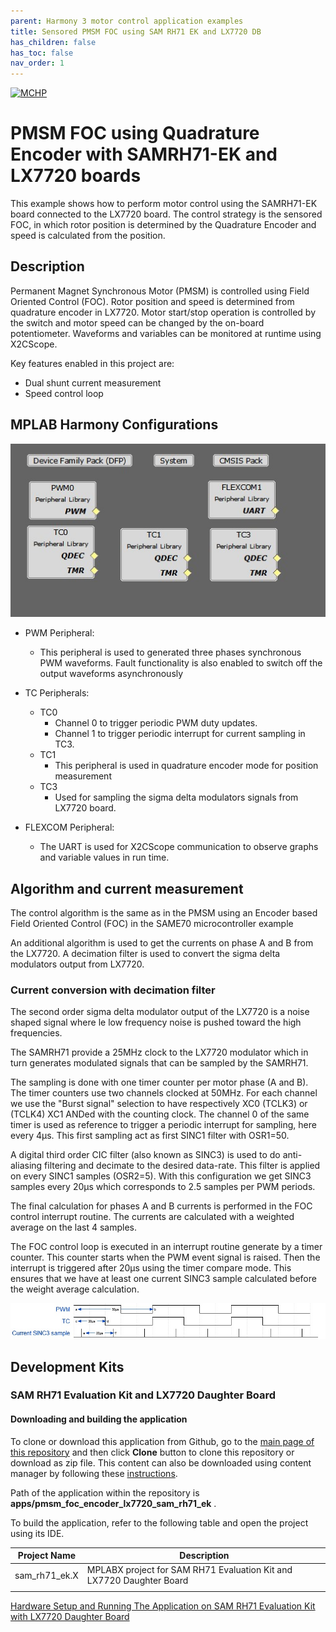 ```yaml
---
parent: Harmony 3 motor control application examples
title: Sensored PMSM FOC using SAM RH71 EK and LX7720 DB
has_children: false
has_toc: false
nav_order: 1
---
```


[![MCHP](https://www.microchip.com/ResourcePackages/Microchip/assets/dist/images/logo.png)](https://www.microchip.com)

# PMSM FOC using Quadrature Encoder with SAMRH71-EK and LX7720 boards

This example shows how to perform motor control using the SAMRH71-EK board connected to the LX7720 board. The control strategy is the sensored FOC, in which rotor position is determined by the Quadrature Encoder and speed is calculated from the position. 

## Description
Permanent Magnet Synchronous Motor (PMSM) is controlled using Field Oriented Control (FOC). Rotor position and speed is determined from quadrature encoder in LX7720. Motor start/stop operation is controlled by the switch and motor speed can be changed by the on-board potentiometer. Waveforms and variables can be monitored at runtime using X2CScope. 

Key features enabled in this project are:

- Dual shunt current measurement
- Speed control loop

## MPLAB Harmony Configurations 
![MHC Project Graph](images/pmsm_foc_encoder_sam_rh71_project_graph.jpg)


* PWM Peripheral:
    * This peripheral is used to generated three phases synchronous PWM waveforms. Fault functionality is also enabled to switch off the output waveforms asynchronously
* TC Peripherals:
    * TC0
        * Channel 0 to trigger periodic PWM duty updates.
        * Channel 1 to trigger periodic interrupt for current sampling in TC3.
    * TC1
        * This peripheral is used in quadrature encoder mode for position measurement
    * TC3
        * Used for sampling the sigma delta modulators signals from LX7720 board.

* FLEXCOM Peripheral:
    * The UART is used for X2CScope communication to observe graphs and variable values in run time.

## Algorithm and current measurement

The control algorithm is the same as in the PMSM using an Encoder based Field Oriented Control (FOC) in the SAME70 microcontroller example

An additional algorithm is used to get the currents on phase A and B from the LX7720. A decimation filter is used to convert the sigma delta modulators output from LX7720.

### Current conversion with decimation filter

The second order sigma delta modulator output of the LX7720 is a noise shaped signal where le low frequency noise is pushed toward the high frequencies.

The SAMRH71 provide a 25MHz clock to the LX7720 modulator which in turn generates modulated signals that can be sampled by the SAMRH71.

The sampling is done with one timer counter per motor phase (A and B). The timer counters use two channels clocked at 50MHz. For each channel we use the "Burst signal" selection to have respectively XC0 (TCLK3) or (TCLK4) XC1 ANDed with the counting clock. The channel 0 of the same timer is used as reference to trigger a periodic interrupt for sampling, here every 4µs. This first sampling act as first SINC1 filter with OSR1=50.

A digital third order CIC filter (also known as SINC3) is used to do anti-aliasing filtering and decimate to the desired data-rate​. This filter is applied on every SINC1 samples (OSR2=5).
With this configuration we get SINC3 samples every 20µs which corresponds to 2.5 samples per PWM periods.

The final calculation for phases A and B currents is performed in the FOC control interrupt routine. The currents are calculated with a weighted average on the last 4 samples.

The FOC control loop is executed in an interrupt routine generate by a timer counter. This counter starts when the PWM event signal is raised. Then the interrupt is triggered after 20µs using the timer compare mode. This ensures that we have at least one current SINC3 sample calculated before the weight average calculation.

![PWM and Current samples diagram](images/pwm_current_sample_diagram.jpg "PWM and Current samples diagram")

## Development Kits

### SAM RH71 Evaluation Kit and LX7720 Daughter Board
#### Downloading and building the application

To clone or download this application from Github, go to the [main page of this repository](https://github.com/Microchip-MPLAB-Harmony/mc_apps_sam_rh71) and then click **Clone** button to clone this repository or download as zip file.
This content can also be downloaded using content manager by following these [instructions](https://github.com/Microchip-MPLAB-Harmony/contentmanager/wiki).

Path of the application within the repository is **apps/pmsm_foc_encoder_lx7720_sam_rh71_ek** .

To build the application, refer to the following table and open the project using its IDE.

| Project Name      | Description                                    |
| ----------------- | ---------------------------------------------- |
| sam_rh71_ek.X | MPLABX project for SAM RH71 Evaluation Kit and LX7720 Daughter Board |
|||

[Hardware Setup and Running The Application on SAM RH71 Evaluation Kit  with LX7720 Daughter Board](../docs/sam_rh71_ek_board_lx7720_db.md)